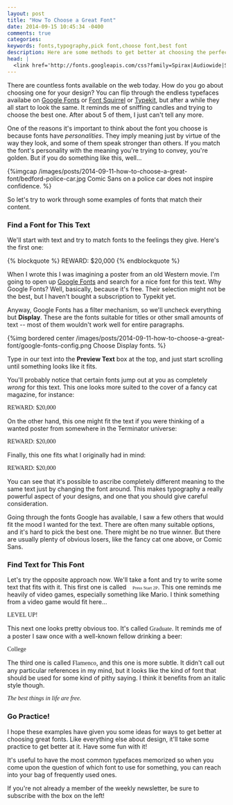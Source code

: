 ```yaml
---
layout: post
title: "How To Choose a Great Font"
date: 2014-09-15 10:45:34 -0400
comments: true
categories:
keywords: fonts,typography,pick font,choose font,best font
description: Here are some methods to get better at choosing the perfect font for your project.
head: |
  <link href='http://fonts.googleapis.com/css?family=Spirax|Audiowide|Sancreek|Codystar|Flamenco|Graduate|Press+Start+2P' rel='stylesheet' type='text/css'>
---
```


There are countless fonts available on the web today. How do you go about choosing one for your design? You can flip through the endless typefaces availabe on [Google Fonts](https://www.google.com/fonts) or [Font Squirrel](http://www.fontsquirrel.com) or [Typekit](http://www.typekit.com), but after a while they all start to look the same. It reminds me of sniffing candles and trying to choose the best one. After about 5 of them, I just can't tell any more.

One of the reasons it's important to think about the font you choose is because fonts have *personalities*. They imply meaning just by virtue of the way they look, and some of them speak stronger than others. If you match the font's personality with the meaning you're trying to convey, you're golden. But if you do something like this, well...

{%imgcap /images/posts/2014-09-11-how-to-choose-a-great-font/bedford-police-car.jpg Comic Sans on a police car does not inspire confidence. %}

So let's try to work through some examples of fonts that match their content.

### Find a Font for This Text

We'll start with text and try to match fonts to the feelings they give. Here's the first one:

{% blockquote %}
REWARD: $20,000
{% endblockquote %}

When I wrote this I was imagining a poster from an old Western movie. I'm going to open up [Google Fonts](https://www.google.com/fonts) and search for a nice font for this text. Why Google Fonts? Well, basically, because it's free. Their selection might not be the best, but I haven't bought a subscription to Typekit yet.

Anyway, Google Fonts has a filter mechanism, so we'll uncheck everything but **Display**. These are the fonts suitable for titles or other small amounts of text -- most of them wouldn't work well for entire paragraphs.

{%img bordered center /images/posts/2014-09-11-how-to-choose-a-great-font/google-fonts-config.png Choose Display fonts. %}

Type in our text into the **Preview Text** box at the top, and just start scrolling until something looks like it fits.

You'll probably notice that certain fonts jump out at you as completely *wrong* for this text. This one looks more suited to the cover of a fancy cat magazine, for instance:

<p class="font-example med" style="font-family: 'Spirax';">REWARD: $20,000</p>

On the other hand, this one might fit the text if you were thinking of a wanted poster from somewhere in the Terminator universe:

<p class="font-example med" style="font-family: 'Audiowide';">REWARD: $20,000</p>

Finally, this one fits what I originally had in mind:

<p class="font-example med" style="font-family: 'Sancreek';">REWARD: $20,000</p>

You can see that it's possible to ascribe completely different meaning to the same text just by changing the font around. This makes typography a really powerful aspect of your designs, and one that you should give careful consideration.

Going through the fonts Google has available, I saw a few others that would fit the mood I wanted for the text. There are often many suitable options, and it's hard to pick the best one. There might be no true winner. But there are usually plenty of obvious losers, like the fancy cat one above, or Comic Sans.

### Find Text for This Font

Let's try the opposite approach now. We'll take a font and try to write some text that fits with it. This first one is called <span style="font-family: 'Press Start 2P'; font-size: 0.75em; margin-left: 1em;">Press Start 2P</span>. This one reminds me heavily of video games, especially something like Mario. I think something from a video game would fit here...

<p class="font-example" style="font-family: 'Press Start 2P';">LEVEL UP!</p>

This next one looks pretty obvious too. It's called <span style="font-family: Graduate">Graduate</span>. It reminds me of a poster I saw once with a well-known fellow drinking a beer:

<p class="font-example" style="font-family: 'Graduate';">College</p>

The third one is called <span style="font-family: Flamenco">Flamenco</span>, and this one is more subtle. It didn't call out any particular references in my mind, but it looks like the kind of font that should be used for some kind of pithy saying. I think it benefits from an italic style though.

<p class="font-example med" style="font-family: 'Flamenco'; font-style: italic;">The best things in life are free.</p>

### Go Practice!

I hope these examples have given you some ideas for ways to get better at choosing great fonts. Like everything else about design, it'll take some practice to get better at it. Have some fun with it!

It's useful to have the most common typefaces memorized so when you come upon the question of which font to use for something, you can reach into your bag of frequently used ones.

If you're not already a member of the weekly newsletter, be sure to subscribe with the box on the left!
